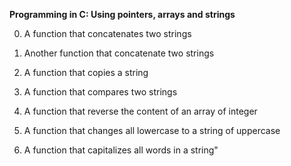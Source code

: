 **Programming in C: Using pointers, arrays and strings**

0. A function that concatenates two strings

1. Another function that concatenate two strings

2. A function that copies a string

3. A function that compares two strings

4. A function that reverse the content of an array of integer

5. A function that changes all lowercase to a string of uppercase

6. A function that capitalizes all words in a string"
